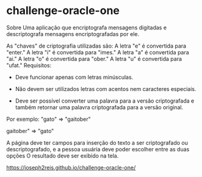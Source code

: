 # challenge-oracle-one

Sobre
Uma aplicação que encriptografa mensagens digitadas e descriptografa mensagens encriptografadas por ele.

As "chaves" de criptografia utilizadas são:
A letra "e" é convertida para "enter."
A letra "i" é convertida para "imes."
A letra "a" é convertida para "ai."
A letra "o" é convertida para "ober."
A letra "u" é convertida para "ufat."
Requisitos:
- Deve funcionar apenas com letras minúsculas.

- Não devem ser utilizados letras com acentos nem caracteres especiais.

- Deve ser possível converter uma palavra para a versão criptografada e também retornar uma palavra criptografada para a versão original.

Por exemplo:
"gato" => "gaitober"

gaitober" => "gato"

A página deve ter campos para inserção do texto a ser criptografado ou descriptografado, e a pessoa usuária deve poder escolher entre as duas opções O resultado deve ser exibido na tela.

https://joseph2reis.github.io/challenge-oracle-one/
